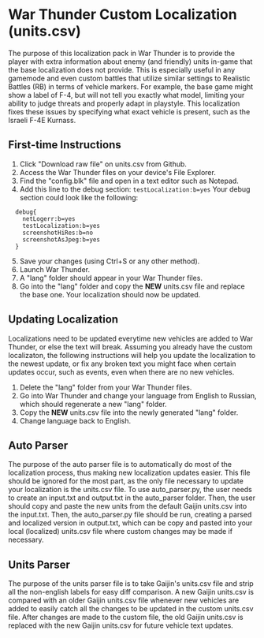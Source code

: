 # War Thunder Custom Localization (units.csv)
The purpose of this localization pack in War Thunder is to provide the player with extra information about enemy (and friendly) units in-game that the base localization does not provide. This is especially useful in any gamemode and even custom battles that utilize similar settings to Realistic Battles (RB) in terms of vehicle markers. For example, the base game might show a label of F-4, but will not tell you exactly what model, limiting your ability to judge threats and properly adapt in playstyle. This localization fixes these issues by specifying what exact vehicle is present, such as the Israeli F-4E Kurnass.
## First-time Instructions
1. Click "Download raw file" on units.csv from Github.
2. Access the War Thunder files on your device's File Explorer.
3. Find the "config.blk" file and open in a text editor such as Notepad.
4. Add this line to the debug section: ```testLocalization:b=yes```
   Your debug section could look like the following:
```
  debug{
    netLogerr:b=yes
    testLocalization:b=yes
    screenshotHiRes:b=no
    screenshotAsJpeg:b=yes
  }
```
5. Save your changes (using Ctrl+S or any other method).
6. Launch War Thunder.
7. A "lang" folder should appear in your War Thunder files.
8. Go into the "lang" folder and copy the **NEW** units.csv file and replace the base one.
Your localization should now be updated.
## Updating Localization
Localizations need to be updated everytime new vehicles are added to War Thunder, or else the text will break. Assuming you already have the custom localizaton, the following instructions will help you update the localization to the newest update, or fix any broken text you might face when certain updates occur, such as events, even when there are no new vehicles.
1. Delete the "lang" folder from your War Thunder files.
2. Go into War Thunder and change your language from English to Russian, which should regenerate a new "lang" folder.
3. Copy the **NEW** units.csv file into the newly generated "lang" folder.
4. Change language back to English.
## Auto Parser
The purpose of the auto parser file is to automatically do most of the localization process, thus making new localization updates easier. This file should be ignored for the most part, as the only file necessary to update your localization is the units.csv file.
To use auto_parser.py, the user needs to create an input.txt and output.txt in the auto_parser folder. Then, the user should copy and paste the new units from the default Gaijin units.csv into the input.txt. Then, the auto_parser.py file should be run, creating a parsed and localized version in output.txt, which can be copy and pasted into your local (localized) units.csv file where custom changes may be made if necessary.
## Units Parser
The purpose of the units parser file is to take Gaijin's units.csv file and strip all the non-english labels for easy diff comparison. A new Gaijin units.csv is compared with an older Gaijin units.csv file whenever new vehicles are added to easily catch all the changes to be updated in the custom units.csv file. After changes are made to the custom file, the old Gaijin units.csv is replaced with the new Gaijin units.csv for future vehicle text updates.
